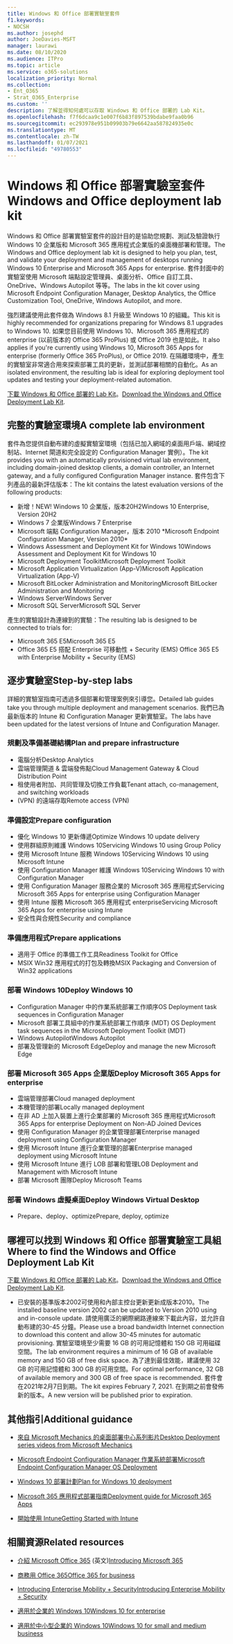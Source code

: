 ```yaml
---
title: Windows 和 Office 部署實驗室套件
f1.keywords:
- NOCSH
ms.author: josephd
author: JoeDavies-MSFT
manager: laurawi
ms.date: 08/10/2020
ms.audience: ITPro
ms.topic: article
ms.service: o365-solutions
localization_priority: Normal
ms.collection:
- Ent_O365
- Strat_O365_Enterprise
ms.custom: ''
description: 了解並得知何處可以存取 Windows 和 Office 部署的 Lab Kit。
ms.openlocfilehash: f7f6dcaa9c1e007f6b83f897539bdabe9faa0b96
ms.sourcegitcommit: ec293978e951b09903b79e6642aa587824935e0c
ms.translationtype: MT
ms.contentlocale: zh-TW
ms.lasthandoff: 01/07/2021
ms.locfileid: "49780553"
---
```

# <a name="windows-and-office-deployment-lab-kit"></a><span data-ttu-id="f184b-103">Windows 和 Office 部署實驗室套件</span><span class="sxs-lookup"><span data-stu-id="f184b-103">Windows and Office deployment lab kit</span></span>

<span data-ttu-id="f184b-104">Windows 和 Office 部署實驗室套件的設計目的是協助您規劃、測試及驗證執行 Windows 10 企業版和 Microsoft 365 應用程式企業版的桌面機部署和管理。</span><span class="sxs-lookup"><span data-stu-id="f184b-104">The Windows and Office deployment lab kit is designed to help you plan, test, and validate your deployment and management of desktops running Windows 10 Enterprise and Microsoft 365 Apps for enterprise.</span></span> <span data-ttu-id="f184b-105">套件封面中的實驗室使用 Microsoft 端點設定管理員、桌面分析、Office 自訂工具、OneDrive、Windows Autopilot 等等。</span><span class="sxs-lookup"><span data-stu-id="f184b-105">The labs in the kit cover using Microsoft Endpoint Configuration Manager, Desktop Analytics, the Office Customization Tool, OneDrive, Windows Autopilot, and more.</span></span>

<span data-ttu-id="f184b-106">強烈建議使用此套件做為 Windows 8.1 升級至 Windows 10 的組織。</span><span class="sxs-lookup"><span data-stu-id="f184b-106">This kit is highly recommended for organizations preparing for Windows 8.1 upgrades to Windows 10.</span></span> <span data-ttu-id="f184b-107">如果您目前使用 Windows 10、Microsoft 365 應用程式的 enterprise (以前版本的 Office 365 ProPlus) 或 Office 2019 也是如此。</span><span class="sxs-lookup"><span data-stu-id="f184b-107">It also applies if you're currently using Windows 10, Microsoft 365 Apps for enterprise (formerly Office 365 ProPlus), or Office 2019.</span></span> <span data-ttu-id="f184b-108">在隔離環境中，產生的實驗室非常適合用來探索部署工具的更新，並測試部署相關的自動化。</span><span class="sxs-lookup"><span data-stu-id="f184b-108">As an isolated environment, the resulting lab is ideal for exploring deployment tool updates and testing your deployment-related automation.</span></span>

<span data-ttu-id="f184b-109">[下載 Windows 和 Office 部署的 Lab Kit](https://www.microsoft.com/evalcenter/evaluate-lab-kit)。</span><span class="sxs-lookup"><span data-stu-id="f184b-109">[Download the Windows and Office Deployment Lab Kit](https://www.microsoft.com/evalcenter/evaluate-lab-kit).</span></span>

## <a name="a-complete-lab-environment"></a><span data-ttu-id="f184b-110">完整的實驗室環境</span><span class="sxs-lookup"><span data-stu-id="f184b-110">A complete lab environment</span></span>

<span data-ttu-id="f184b-111">套件為您提供自動布建的虛擬實驗室環境（包括已加入網域的桌面用戶端、網域控制站、Internet 閘道和完全設定的 Configuration Manager 實例）。</span><span class="sxs-lookup"><span data-stu-id="f184b-111">The kit provides you with an automatically provisioned virtual lab environment, including domain-joined desktop clients, a domain controller, an Internet gateway, and a fully configured Configuration Manager instance.</span></span> <span data-ttu-id="f184b-112">套件包含下列產品的最新評估版本：</span><span class="sxs-lookup"><span data-stu-id="f184b-112">The kit contains the latest evaluation versions of the following products:</span></span>

  - <span data-ttu-id="f184b-113">新增！</span><span class="sxs-lookup"><span data-stu-id="f184b-113">NEW!</span></span> <span data-ttu-id="f184b-114">Windows 10 企業版，版本20H2</span><span class="sxs-lookup"><span data-stu-id="f184b-114">Windows 10 Enterprise, Version 20H2</span></span>
  - <span data-ttu-id="f184b-115">Windows 7 企業版</span><span class="sxs-lookup"><span data-stu-id="f184b-115">Windows 7 Enterprise</span></span>
  - <span data-ttu-id="f184b-116">Microsoft 端點 Configuration Manager，版本 2010 \*</span><span class="sxs-lookup"><span data-stu-id="f184b-116">Microsoft Endpoint Configuration Manager, Version 2010\*</span></span>
  - <span data-ttu-id="f184b-117">Windows Assessment and Deployment Kit for Windows 10</span><span class="sxs-lookup"><span data-stu-id="f184b-117">Windows Assessment and Deployment Kit for Windows 10</span></span>
  - <span data-ttu-id="f184b-118">Microsoft Deployment Toolkit</span><span class="sxs-lookup"><span data-stu-id="f184b-118">Microsoft Deployment Toolkit</span></span>
  - <span data-ttu-id="f184b-119">Microsoft Application Virtualization (App-V)</span><span class="sxs-lookup"><span data-stu-id="f184b-119">Microsoft Application Virtualization (App-V)</span></span>
  - <span data-ttu-id="f184b-120">Microsoft BitLocker Administration and Monitoring</span><span class="sxs-lookup"><span data-stu-id="f184b-120">Microsoft BitLocker Administration and Monitoring</span></span> 
  - <span data-ttu-id="f184b-121">Windows Server</span><span class="sxs-lookup"><span data-stu-id="f184b-121">Windows Server</span></span> 
  - <span data-ttu-id="f184b-122">Microsoft SQL Server</span><span class="sxs-lookup"><span data-stu-id="f184b-122">Microsoft SQL Server</span></span> 

<span data-ttu-id="f184b-123">產生的實驗設計為連線到的實驗：</span><span class="sxs-lookup"><span data-stu-id="f184b-123">The resulting lab is designed to be connected to trials for:</span></span> 

  - <span data-ttu-id="f184b-124">Microsoft 365 E5</span><span class="sxs-lookup"><span data-stu-id="f184b-124">Microsoft 365 E5</span></span>
  - <span data-ttu-id="f184b-125">Office 365 E5 搭配 Enterprise 可移動性 + Security (EMS) </span><span class="sxs-lookup"><span data-stu-id="f184b-125">Office 365 E5 with Enterprise Mobility + Security (EMS)</span></span>

## <a name="step-by-step-labs"></a><span data-ttu-id="f184b-126">逐步實驗室</span><span class="sxs-lookup"><span data-stu-id="f184b-126">Step-by-step labs</span></span>

<span data-ttu-id="f184b-127">詳細的實驗室指南可透過多個部署和管理案例來引導您。</span><span class="sxs-lookup"><span data-stu-id="f184b-127">Detailed lab guides take you through multiple deployment and management scenarios.</span></span> <span data-ttu-id="f184b-128">我們已為最新版本的 Intune 和 Configuration Manager 更新實驗室。</span><span class="sxs-lookup"><span data-stu-id="f184b-128">The labs have been updated for the latest versions of Intune and Configuration Manager.</span></span> 

### <a name="plan-and-prepare-infrastructure"></a><span data-ttu-id="f184b-129">規劃及準備基礎結構</span><span class="sxs-lookup"><span data-stu-id="f184b-129">Plan and prepare infrastructure</span></span> 
- <span data-ttu-id="f184b-130">電腦分析</span><span class="sxs-lookup"><span data-stu-id="f184b-130">Desktop Analytics</span></span> 
- <span data-ttu-id="f184b-131">雲端管理閘道 & 雲端發佈點</span><span class="sxs-lookup"><span data-stu-id="f184b-131">Cloud Management Gateway & Cloud Distribution Point</span></span> 
- <span data-ttu-id="f184b-132">租使用者附加、共同管理及切換工作負載</span><span class="sxs-lookup"><span data-stu-id="f184b-132">Tenant attach, co-management, and switching workloads</span></span> 
- <span data-ttu-id="f184b-133"> (VPN) 的遠端存取</span><span class="sxs-lookup"><span data-stu-id="f184b-133">Remote access (VPN)</span></span> 

### <a name="prepare-configuration"></a><span data-ttu-id="f184b-134">準備設定</span><span class="sxs-lookup"><span data-stu-id="f184b-134">Prepare configuration</span></span>   

- <span data-ttu-id="f184b-135">優化 Windows 10 更新傳遞</span><span class="sxs-lookup"><span data-stu-id="f184b-135">Optimize Windows 10 update delivery</span></span>   
- <span data-ttu-id="f184b-136">使用群組原則維護 Windows 10</span><span class="sxs-lookup"><span data-stu-id="f184b-136">Servicing Windows 10 using Group Policy</span></span>
- <span data-ttu-id="f184b-137">使用 Microsoft Intune 服務 Windows 10</span><span class="sxs-lookup"><span data-stu-id="f184b-137">Servicing Windows 10 using Microsoft Intune</span></span>   
- <span data-ttu-id="f184b-138">使用 Configuration Manager 維護 Windows 10</span><span class="sxs-lookup"><span data-stu-id="f184b-138">Servicing Windows 10 with Configuration Manager</span></span>   
- <span data-ttu-id="f184b-139">使用 Configuration Manager 服務企業的 Microsoft 365 應用程式</span><span class="sxs-lookup"><span data-stu-id="f184b-139">Servicing Microsoft 365 Apps for enterprise using Configuration Manager</span></span>   
- <span data-ttu-id="f184b-140">使用 Intune 服務 Microsoft 365 應用程式 enterprise</span><span class="sxs-lookup"><span data-stu-id="f184b-140">Servicing Microsoft 365 Apps for enterprise using Intune</span></span>  
- <span data-ttu-id="f184b-141">安全性與合規性</span><span class="sxs-lookup"><span data-stu-id="f184b-141">Security and compliance</span></span>   

### <a name="prepare-applications"></a><span data-ttu-id="f184b-142">準備應用程式</span><span class="sxs-lookup"><span data-stu-id="f184b-142">Prepare applications</span></span>    

- <span data-ttu-id="f184b-143">適用于 Office 的準備工作工具</span><span class="sxs-lookup"><span data-stu-id="f184b-143">Readiness Toolkit for Office</span></span>  
- <span data-ttu-id="f184b-144">MSIX Win32 應用程式的打包及轉換</span><span class="sxs-lookup"><span data-stu-id="f184b-144">MSIX Packaging and Conversion of Win32 applications</span></span>   

### <a name="deploy-windows-10"></a><span data-ttu-id="f184b-145">部署 Windows 10</span><span class="sxs-lookup"><span data-stu-id="f184b-145">Deploy Windows 10</span></span>   

- <span data-ttu-id="f184b-146">Configuration Manager 中的作業系統部署工作順序</span><span class="sxs-lookup"><span data-stu-id="f184b-146">OS Deployment task sequences in Configuration Manager</span></span>
- <span data-ttu-id="f184b-147">Microsoft 部署工具組中的作業系統部署工作順序 (MDT) </span><span class="sxs-lookup"><span data-stu-id="f184b-147">OS Deployment task sequences in the Microsoft Deployment Toolkit (MDT)</span></span>
- <span data-ttu-id="f184b-148">Windows Autopilot</span><span class="sxs-lookup"><span data-stu-id="f184b-148">Windows Autopilot</span></span>
- <span data-ttu-id="f184b-149">部署及管理新的 Microsoft Edge</span><span class="sxs-lookup"><span data-stu-id="f184b-149">Deploy and manage the new Microsoft Edge</span></span>  

### <a name="deploy-microsoft-365-apps-for-enterprise"></a><span data-ttu-id="f184b-150">部署 Microsoft 365 Apps 企業版</span><span class="sxs-lookup"><span data-stu-id="f184b-150">Deploy Microsoft 365 Apps for enterprise</span></span>    

- <span data-ttu-id="f184b-151">雲端管理部署</span><span class="sxs-lookup"><span data-stu-id="f184b-151">Cloud managed deployment</span></span>  
- <span data-ttu-id="f184b-152">本機管理的部署</span><span class="sxs-lookup"><span data-stu-id="f184b-152">Locally managed deployment</span></span>    
- <span data-ttu-id="f184b-153">在非 AD 上加入裝置上進行企業部署的 Microsoft 365 應用程式</span><span class="sxs-lookup"><span data-stu-id="f184b-153">Microsoft 365 Apps for enterprise Deployment on Non-AD Joined Devices</span></span> 
- <span data-ttu-id="f184b-154">使用 Configuration Manager 的企業管理部署</span><span class="sxs-lookup"><span data-stu-id="f184b-154">Enterprise managed deployment using Configuration Manager</span></span>
- <span data-ttu-id="f184b-155">使用 Microsoft Intune 進行企業管理的部署</span><span class="sxs-lookup"><span data-stu-id="f184b-155">Enterprise managed deployment using Microsoft Intune</span></span>  
- <span data-ttu-id="f184b-156">使用 Microsoft Intune 進行 LOB 部署和管理</span><span class="sxs-lookup"><span data-stu-id="f184b-156">LOB Deployment and Management with Microsoft Intune</span></span>
- <span data-ttu-id="f184b-157">部署 Microsoft 團隊</span><span class="sxs-lookup"><span data-stu-id="f184b-157">Deploy Microsoft Teams</span></span>

### <a name="deploy-windows-virtual-desktop"></a><span data-ttu-id="f184b-158">部署 Windows 虛擬桌面</span><span class="sxs-lookup"><span data-stu-id="f184b-158">Deploy Windows Virtual Desktop</span></span>  

- <span data-ttu-id="f184b-159">Prepare、deploy、optimize</span><span class="sxs-lookup"><span data-stu-id="f184b-159">Prepare, deploy, optimize</span></span>
 
## <a name="where-to-find-the-windows-and-office-deployment-lab-kit"></a><span data-ttu-id="f184b-160">哪裡可以找到 Windows 和 Office 部署實驗室工具組</span><span class="sxs-lookup"><span data-stu-id="f184b-160">Where to find the Windows and Office Deployment Lab Kit</span></span>

<span data-ttu-id="f184b-161">[下載 Windows 和 Office 部署的 Lab Kit](https://www.microsoft.com/evalcenter/evaluate-lab-kit)。</span><span class="sxs-lookup"><span data-stu-id="f184b-161">[Download the Windows and Office Deployment Lab Kit](https://www.microsoft.com/evalcenter/evaluate-lab-kit).</span></span>

* <span data-ttu-id="f184b-162">已安裝的基準版本2002可使用和內部主控台更新更新成版本2010。</span><span class="sxs-lookup"><span data-stu-id="f184b-162">The installed baseline version 2002 can be updated to Version 2010 using and in-console update.</span></span> <span data-ttu-id="f184b-163">請使用廣泛的網際網路連線來下載此內容，並允許自動布建的30-45 分鐘。</span><span class="sxs-lookup"><span data-stu-id="f184b-163">Please use a broad bandwidth Internet connection to download this content and allow 30-45 minutes for automatic provisioning.</span></span> <span data-ttu-id="f184b-164">實驗室環境至少需要 16 GB 的可用記憶體和 150 GB 可用磁碟空間。</span><span class="sxs-lookup"><span data-stu-id="f184b-164">The lab environment requires a minimum of 16 GB of available memory and 150 GB of free disk space.</span></span> <span data-ttu-id="f184b-165">為了達到最佳效能，建議使用 32 GB 的可用記憶體和 300 GB 的可用空間。</span><span class="sxs-lookup"><span data-stu-id="f184b-165">For optimal performance, 32 GB of available memory and 300 GB of free space is recommended.</span></span> <span data-ttu-id="f184b-166">套件會在2021年2月7日到期。</span><span class="sxs-lookup"><span data-stu-id="f184b-166">The kit expires February 7, 2021.</span></span> <span data-ttu-id="f184b-167">在到期之前會發佈新的版本。</span><span class="sxs-lookup"><span data-stu-id="f184b-167">A new version will be published prior to expiration.</span></span>

## <a name="additional-guidance"></a><span data-ttu-id="f184b-168">其他指引</span><span class="sxs-lookup"><span data-stu-id="f184b-168">Additional guidance</span></span>

  - [<span data-ttu-id="f184b-169">來自 Microsoft Mechanics 的桌面部署中心系列影片</span><span class="sxs-lookup"><span data-stu-id="f184b-169">Desktop Deployment series videos from Microsoft Mechanics</span></span>](https://www.aka.ms/watchhowtoshift)

  - [<span data-ttu-id="f184b-170">Microsoft Endpoint Configuration Manager 作業系統部署</span><span class="sxs-lookup"><span data-stu-id="f184b-170">Microsoft Endpoint Configuration Manager OS Deployment</span></span>](https://docs.microsoft.com/mem/configmgr/osd/understand/introduction-to-operating-system-deployment)

  - [<span data-ttu-id="f184b-171">Windows 10 部署計劃</span><span class="sxs-lookup"><span data-stu-id="f184b-171">Plan for Windows 10 deployment</span></span>](https://docs.microsoft.com/windows/deployment/planning/index)

  - [<span data-ttu-id="f184b-172">Microsoft 365 應用程式部署指南</span><span class="sxs-lookup"><span data-stu-id="f184b-172">Deployment guide for Microsoft 365 Apps</span></span>](https://docs.microsoft.com/deployoffice/deployment-guide-microsoft-365-apps)

  - [<span data-ttu-id="f184b-173">開始使用 Intune</span><span class="sxs-lookup"><span data-stu-id="f184b-173">Getting Started with Intune</span></span>](https://docs.microsoft.com/intune/get-started-evaluation)

## <a name="related-resources"></a><span data-ttu-id="f184b-174">相關資源</span><span class="sxs-lookup"><span data-stu-id="f184b-174">Related resources</span></span>

  - <span data-ttu-id="f184b-175">[介紹 Microsoft Office 365](https://www.microsoft.com/microsoft-365/default.aspx) (英文)</span><span class="sxs-lookup"><span data-stu-id="f184b-175">[Introducing Microsoft 365](https://www.microsoft.com/microsoft-365/default.aspx)</span></span>

  - [<span data-ttu-id="f184b-176">商務用 Office 365</span><span class="sxs-lookup"><span data-stu-id="f184b-176">Office 365 for business</span></span>](https://products.office.com/business/office)

  - [<span data-ttu-id="f184b-177">Introducing Enterprise Mobility + Security</span><span class="sxs-lookup"><span data-stu-id="f184b-177">Introducing Enterprise Mobility + Security</span></span>](https://www.microsoft.com/cloud-platform/enterprise-mobility-security)

  - [<span data-ttu-id="f184b-178">適用於企業的 Windows 10</span><span class="sxs-lookup"><span data-stu-id="f184b-178">Windows 10 for enterprise</span></span>](https://www.microsoft.com/WindowsForBusiness/windows-for-enterprise)

  - [<span data-ttu-id="f184b-179">適用於中小型企業的 Windows 10</span><span class="sxs-lookup"><span data-stu-id="f184b-179">Windows 10 for small and medium business</span></span>](https://www.microsoft.com/WindowsForBusiness/windows-for-small-business)
